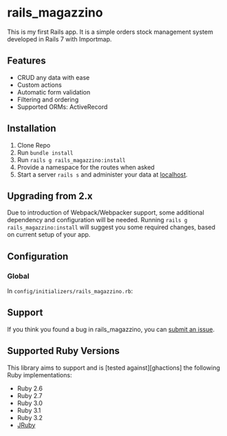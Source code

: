 # rails_magazzino

This is my first Rails app. It is a simple orders stock management system developed in Rails 7 with Importmap.

## Features

- CRUD any data with ease
- Custom actions
- Automatic form validation
- Filtering and ordering
- Supported ORMs: ActiveRecord

## Installation
1. Clone Repo
2. Run `bundle install`
3. Run `rails g rails_magazzino:install`
4. Provide a namespace for the routes when asked
5. Start a server `rails s` and administer your data at [localhost](http://localhost:3000/).

## Upgrading from 2.x

Due to introduction of Webpack/Webpacker support, some additional dependency and configuration will be needed.
Running `rails g rails_magazzino:install` will suggest you some required changes, based on current setup of your app.

## Configuration

### Global

In `config/initializers/rails_magazzino.rb`:

## Support

If you think you found a bug in rails_magazzino, you can [submit an issue](https://github.com/ccrisc/rails_magazzino/issues/new).

## Supported Ruby Versions

This library aims to support and is [tested against][ghactions] the following Ruby implementations:

- Ruby 2.6
- Ruby 2.7
- Ruby 3.0
- Ruby 3.1
- Ruby 3.2
- [JRuby][]

[jruby]: http://jruby.org/
